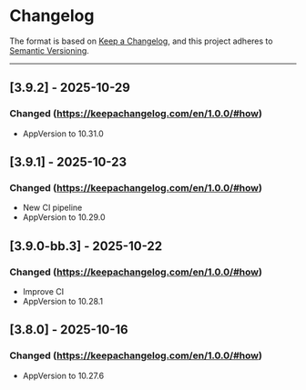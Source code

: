 # Changelog

The format is based on [Keep a Changelog](https://keepachangelog.com/en/1.0.0/), and this project adheres to [Semantic Versioning](https://semver.org/spec/v2.0.0.html).

---

## [3.9.2] - 2025-10-29
### Changed (https://keepachangelog.com/en/1.0.0/#how)
- AppVersion to 10.31.0

## [3.9.1] - 2025-10-23
### Changed (https://keepachangelog.com/en/1.0.0/#how)
- New CI pipeline
- AppVersion to 10.29.0


## [3.9.0-bb.3] - 2025-10-22
### Changed (https://keepachangelog.com/en/1.0.0/#how)
- Improve CI
- AppVersion to 10.28.1

## [3.8.0] - 2025-10-16
### Changed (https://keepachangelog.com/en/1.0.0/#how)
- AppVersion to 10.27.6
